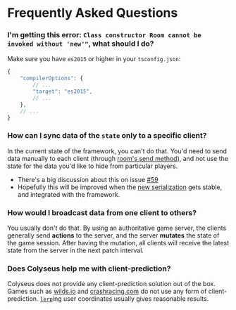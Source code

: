 # Frequently Asked Questions

### I'm getting this error: `Class constructor Room cannot be invoked without 'new'"`, what should I do?

Make sure you have `es2015` or higher in your `tsconfig.json`:

```javascript
{
    "compilerOptions": {
        // ...
        "target": "es2015",
        // ...
    },
    // ...
}
```

### How can I sync data of the `state` only to a specific client?

In the current state of the framework, you can't do that. You'd need to send data manually to each client (through [room's send method](/api-room/#send-client-message)), and not use the state for the data you'd like to hide from particular players.

- There's a big discussion about this on issue [#59](https://github.com/colyseus/colyseus/issues/59)
- Hopefully this will be improved when the [new serialization](https://github.com/colyseus/schema) gets stable, and integrated with the framework.

### How would I broadcast data from one client to others?

You usually don't do that. By using an authoritative game server, the clients generally send **actions** to the server, and the server **mutates** the state of the game session. After having the mutation, all clients will receive the latest state from the server in the next patch interval.

### Does Colyseus help me with client-prediction?

Colyseus does not provide any client-prediction solution out of the box. Games such as [wilds.io](http://wilds.io/) and [crashracing.com](https://crashracing.com/) do not use any form of client-prediction. [`lerp`](http://gamestd.io/mathf/globals.html#lerp)ing user coordinates usually gives reasonable results.
